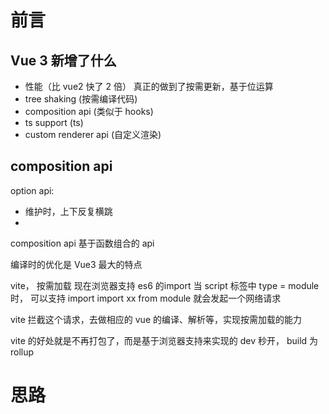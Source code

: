 # 前言  
## Vue 3 新增了什么
- 性能（比 vue2 快了 2 倍） 真正的做到了按需更新，基于位运算
- tree shaking (按需编译代码) 
- composition api (类似于 hooks)
- ts support (ts)
- custom renderer api (自定义渲染)

## composition api
option api: 
- 维护时，上下反复横跳
- 
composition api
基于函数组合的 api


编译时的优化是 Vue3 最大的特点

vite， 按需加载
现在浏览器支持 es6 的import
当 script 标签中 type = module 时， 可以支持 import
import xx from module 就会发起一个网络请求

vite 拦截这个请求，去做相应的 vue 的编译、解析等，实现按需加载的能力

vite 的好处就是不再打包了，而是基于浏览器支持来实现的
dev 秒开， build 为 rollup

# 思路
